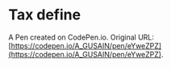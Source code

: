 # Tax define

A Pen created on CodePen.io. Original URL: [https://codepen.io/A_GUSAIN/pen/eYweZPZ](https://codepen.io/A_GUSAIN/pen/eYweZPZ).

